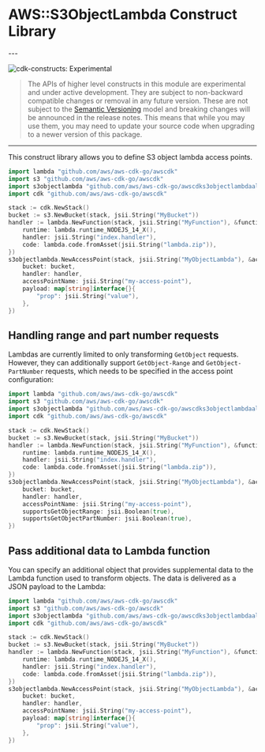 # AWS::S3ObjectLambda Construct Library

<!--BEGIN STABILITY BANNER-->---


![cdk-constructs: Experimental](https://img.shields.io/badge/cdk--constructs-experimental-important.svg?style=for-the-badge)

> The APIs of higher level constructs in this module are experimental and under active development.
> They are subject to non-backward compatible changes or removal in any future version. These are
> not subject to the [Semantic Versioning](https://semver.org/) model and breaking changes will be
> announced in the release notes. This means that while you may use them, you may need to update
> your source code when upgrading to a newer version of this package.

---
<!--END STABILITY BANNER-->

This construct library allows you to define S3 object lambda access points.

```go
import lambda "github.com/aws/aws-cdk-go/awscdk"
import s3 "github.com/aws/aws-cdk-go/awscdk"
import s3objectlambda "github.com/aws/aws-cdk-go/awscdks3objectlambdaalpha"
import cdk "github.com/aws/aws-cdk-go/awscdk"

stack := cdk.NewStack()
bucket := s3.NewBucket(stack, jsii.String("MyBucket"))
handler := lambda.NewFunction(stack, jsii.String("MyFunction"), &functionProps{
	runtime: lambda.runtime_NODEJS_14_X(),
	handler: jsii.String("index.handler"),
	code: lambda.code.fromAsset(jsii.String("lambda.zip")),
})
s3objectlambda.NewAccessPoint(stack, jsii.String("MyObjectLambda"), &accessPointProps{
	bucket: bucket,
	handler: handler,
	accessPointName: jsii.String("my-access-point"),
	payload: map[string]interface{}{
		"prop": jsii.String("value"),
	},
})
```

## Handling range and part number requests

Lambdas are currently limited to only transforming `GetObject` requests. However, they can additionally support `GetObject-Range` and `GetObject-PartNumber` requests, which needs to be specified in the access point configuration:

```go
import lambda "github.com/aws/aws-cdk-go/awscdk"
import s3 "github.com/aws/aws-cdk-go/awscdk"
import s3objectlambda "github.com/aws/aws-cdk-go/awscdks3objectlambdaalpha"
import cdk "github.com/aws/aws-cdk-go/awscdk"

stack := cdk.NewStack()
bucket := s3.NewBucket(stack, jsii.String("MyBucket"))
handler := lambda.NewFunction(stack, jsii.String("MyFunction"), &functionProps{
	runtime: lambda.runtime_NODEJS_14_X(),
	handler: jsii.String("index.handler"),
	code: lambda.code.fromAsset(jsii.String("lambda.zip")),
})
s3objectlambda.NewAccessPoint(stack, jsii.String("MyObjectLambda"), &accessPointProps{
	bucket: bucket,
	handler: handler,
	accessPointName: jsii.String("my-access-point"),
	supportsGetObjectRange: jsii.Boolean(true),
	supportsGetObjectPartNumber: jsii.Boolean(true),
})
```

## Pass additional data to Lambda function

You can specify an additional object that provides supplemental data to the Lambda function used to transform objects. The data is delivered as a JSON payload to the Lambda:

```go
import lambda "github.com/aws/aws-cdk-go/awscdk"
import s3 "github.com/aws/aws-cdk-go/awscdk"
import s3objectlambda "github.com/aws/aws-cdk-go/awscdks3objectlambdaalpha"
import cdk "github.com/aws/aws-cdk-go/awscdk"

stack := cdk.NewStack()
bucket := s3.NewBucket(stack, jsii.String("MyBucket"))
handler := lambda.NewFunction(stack, jsii.String("MyFunction"), &functionProps{
	runtime: lambda.runtime_NODEJS_14_X(),
	handler: jsii.String("index.handler"),
	code: lambda.code.fromAsset(jsii.String("lambda.zip")),
})
s3objectlambda.NewAccessPoint(stack, jsii.String("MyObjectLambda"), &accessPointProps{
	bucket: bucket,
	handler: handler,
	accessPointName: jsii.String("my-access-point"),
	payload: map[string]interface{}{
		"prop": jsii.String("value"),
	},
})
```
